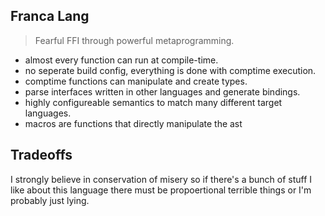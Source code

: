 ## Franca Lang

> Fearful FFI through powerful metaprogramming. 

- almost every function can run at compile-time.
- no seperate build config, everything is done with comptime execution.
- comptime functions can manipulate and create types.
- parse interfaces written in other languages and generate bindings. 
- highly configureable semantics to match many different target languages. 
- macros are functions that directly manipulate the ast  

## Tradeoffs

I strongly believe in conservation of misery so if there's a bunch of stuff I like about this language
there must be propoertional terrible things or I'm probably just lying. 
